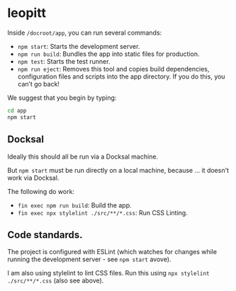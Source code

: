 # leopitt

Inside `/docroot/app`, you can run several commands:

* `npm start`: Starts the development server.
* `npm run build`: Bundles the app into static files for production.
* `npm test`: Starts the test runner.
* `npm run eject`: Removes this tool and copies build dependencies, configuration files and scripts into the app directory. If you do this, you can’t go back!

We suggest that you begin by typing:

```bash
cd app
npm start
```

## Docksal

Ideally this should all be run via a Docksal machine.

But `npm start` must be run directly on a local machine, because ... it doesn't work via Docksal.

The following do work:
* `fin exec npm run build`: Build the app.
* `fin exec npx stylelint ./src/**/*.css`: Run CSS Linting.

## Code standards.

The project is configured with ESLint (which watches for changes while running the development server - see `npm start` avove).

I am also using stylelint to lint CSS files. Run this using `npx stylelint ./src/**/*.css` (also see above).
